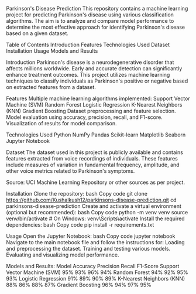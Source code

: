 Parkinson's Disease Prediction
This repository contains a machine learning project for predicting Parkinson's disease using various classification algorithms. The aim is to analyze and compare model performance to determine the most effective approach for identifying Parkinson's disease based on a given dataset.

Table of Contents
Introduction
Features
Technologies Used
Dataset
Installation
Usage
Models and Results


Introduction
Parkinson's disease is a neurodegenerative disorder that affects millions worldwide. Early and accurate detection can significantly enhance treatment outcomes. This project utilizes machine learning techniques to classify individuals as Parkinson's positive or negative based on extracted features from a dataset.

Features
Multiple machine learning algorithms implemented:
Support Vector Machine (SVM)
Random Forest
Logistic Regression
K-Nearest Neighbors (KNN)
Gradient Boosting
Dataset preprocessing and feature selection.
Model evaluation using accuracy, precision, recall, and F1-score.
Visualization of results for model comparison.


Technologies Used
Python
NumPy
Pandas
Scikit-learn
Matplotlib
Seaborn
Jupyter Notebook


Dataset
The dataset used in this project is publicly available and contains features extracted from voice recordings of individuals. These features include measures of variation in fundamental frequency, amplitude, and other voice metrics related to Parkinson's symptoms.

Source: UCI Machine Learning Repository or other sources as per project.

Installation
Clone the repository:
bash
Copy code
git clone https://github.com/Kushalkush12/parkinsons-disease-prediction.git
cd parkinsons-disease-prediction
Create and activate a virtual environment (optional but recommended):
bash
Copy code
python -m venv venv
source venv/bin/activate  # On Windows: venv\Scripts\activate
Install the required dependencies:
bash
Copy code
pip install -r requirements.txt


Usage
Open the Jupyter Notebook:
bash
Copy code
jupyter notebook
Navigate to the main notebook file and follow the instructions for:
Loading and preprocessing the dataset.
Training and testing various models.
Evaluating and visualizing model performance.


Models and Results:
Model	Accuracy	Precision	Recall	F1-Score
Support Vector Machine (SVM)	95%	93%	96%	94%
Random Forest	94%	92%	95%	93%
Logistic Regression	91%	89%	90%	89%
K-Nearest Neighbors (KNN)	88%	86%	88%	87%
Gradient Boosting	96%	94%	97%	95%
